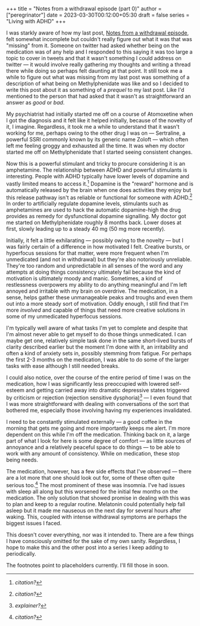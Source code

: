 +++
title = "Notes from a withdrawal episode (part 0)"
author = ["peregrinator"]
date = 2023-03-30T00:12:00+05:30
draft = false
series = "Living with ADHD"
+++

I was starkly aware of how my last post, [Notes from a withdrawal
episode](/blog/2023/03/notes-from-a-withdrawal-episode.html), felt somewhat incomplete but couldn't really figure out what
it was that was "missing" from it. Someone on twitter had asked
whether being on the medication was of any help and I responded to
this saying it was too large a topic to cover in tweets and that it
wasn't something I could address on twitter — it would involve really
gathering my thoughts and writing a thread there while doing so
perhaps felt daunting at that point. It still took me a while to
figure out what was missing from my last post was something of a
description of what being on Methylphenidate was like and so I decided
to write this post about it as something of a _prequel_ to my last
post. Like I'd mentioned to the person that had asked that it wasn't
as straightforward an answer as _good_ or _bad_.

My psychiatrist had initially started me off on a course of
Atomoxetine when I got the diagnosis and it felt like it helped
initially, because of the novelty of it, I imagine. Regardless, it
took me a while to understand that it wasn't working for me, perhaps
owing to the other drug I was on — Sertraline, a powerful SSRI
commonly known by its generic name Zoloft — which often left me
feeling groggy and exhausted all the time. It was when my doctor
started me off on Methylphenidate that I started seeing consistent
changes.

Now this is a powerful stimulant and tricky to procure considering it
is an amphetamine. The relationship between ADHD and powerful
stimulants is interesting. People with ADHD typically have lower
levels of dopamine and vastly limited means to access it.[^fn:1] Dopamine is the "reward" hormone and is automatically
released by the brain when one does activities they enjoy but this
release pathway isn't as reliable or functional for someone with
ADHD.[^fn:2] In order to artificially regulate dopamine
levels, stimulants such as amphetamines are used to hack the automatic
dopamine-high the drug provides as remedy for dysfunctional dopamine
signalling. My doctor got me started on Methylphenidate roughly 8
months back. Lower doses at first, slowly leading up to a steady 40 mg
(50 mg more recently).

Initially, it felt a little exhilarating — possibly owing to the
novelty — but I was fairly certain of a difference in how motivated I
felt. Creative bursts, or hyperfocus sessions for that matter, were
more frequent when I'm unmedicated (and not in withdrawal) but they're
also notoriously unreliable. They're too random and unpredictable in
all senses of the word and any attempts at doing things consistency
ultimately fail because the kind of motivation is ultimately moody and
manic. Sometimes, a kind of restlessness overpowers my ability to do
anything meaningful and I'm left annoyed and irritable with my brain
on overdrive. The medication, in a sense, helps gather these
unmanageable peaks and troughs and even them out into a more steady
sort of motivation. Oddly enough, I still find that I'm more
_involved_ and capable of things that need more creative solutions in
some of my unmedicated hyperfocus sessions.

I'm typically well aware of what tasks I'm yet to complete and despite
that I'm almost never able to get myself to do those things
unmedicated. I can maybe get one, relatively simple task done in the
same short-lived bursts of clarity described earlier but the moment
I'm done with it, an irritability and often a kind of anxiety sets in,
possibly stemming from fatigue. For perhaps the first 2-3 months on
the medication, I was able to do some of the larger tasks with ease
although I still needed breaks.

I could also notice, over the course of the entire period of time I
was on the medication, how I was significantly less preoccupied with
lowered self-esteem and getting carried away into dramatic depressive
states triggered by criticism or rejection (rejection sensitive
dysphoria)[^fn:3] — I even found that I was more
straightforward with dealing with conversations of the sort that
bothered me, especially those involving having my experiences
invalidated.

I need to be constantly stimulated externally — a good coffee in the
morning that gets me going and more importantly keeps me alert. I'm
more dependent on this while I'm off the medication. Thinking back on
it, a large part of what I look for here is some degree of comfort —
as little sources of annoyance and a relatively peaceful space to do
things — to be able to work with any amount of consistency. While on
medication, these stop being needs.

The medication, however, has a few side effects that I've observed —
there are a lot more that one should look out for, some of these often
quite serious too.[^fn:4] The most prominent of these was
insomnia. I've had issues with sleep all along but this worsened for
the initial few months on the medication. The only solution that
showed promise in dealing with this was to plan and keep to a regular
routine. Melatonin could potentially help fall asleep but it made me
nauseous on the next day for several hours after waking. This, coupled with
intense withdrawal symptoms are perhaps the biggest issues I faced.

This doesn't cover everything, nor was it intended to. There are a few
things I have consciously omitted for the sake of my own
sanity. Regardless, I hope to make this and the other post into a
series I keep adding to periodically.

<div class="alert-info alert">

The footnotes point to placeholders currently. I'll fill those in
soon.

</div>

[^fn:1]: _citation?_
[^fn:2]: _citation?_
[^fn:3]: _explainer?_
[^fn:4]: _citation?_

